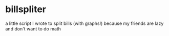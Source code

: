 # billspliter
a little script I wrote to split bills (with graphs!) because my friends are lazy and don't want to do math

